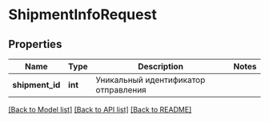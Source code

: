 # ShipmentInfoRequest

## Properties
Name | Type | Description | Notes
------------ | ------------- | ------------- | -------------
**shipment_id** | **int** | Уникальный идентификатор отправления | 

[[Back to Model list]](../../README.md#documentation-for-models) [[Back to API list]](../../README.md#documentation-for-api-endpoints) [[Back to README]](../../README.md)

